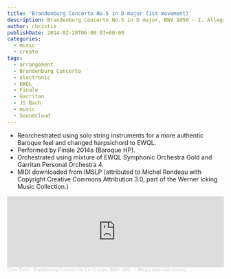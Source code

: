 ```yaml
---
title: 'Brandenburg Concerto No.5 in D major (1st movement)'
description: Brandenburg Concerto No.5 in D major, BWV 1050 – I. Allegro [solo instruments]
author: christie
publishDate: 2014-02-28T06:00:07+00:00
categories:
  - music
  - create
tags:
  - arrangement
  - Brandenburg Concerto
  - electronic
  - EWQL
  - Finale
  - Garritan
  - JS Bach
  - music
  - Soundcloud
---
```


- Reorchestrated using solo string instruments for a more authentic Baroque feel and changed harpsichord to EWQL.
- Performed by Finale 2014a (Baroque HP).
- Orchestrated using mixture of EWQL Symphonic Orchestra Gold and Garritan Personal Orchestra 4.
- MIDI downloaded from IMSLP (attributed to Michel Rondeau with Copyright Creative Commons Attribution 3.0, part of the Werner Icking Music Collection.)

<iframe width="100%" height="166" scrolling="no" frameborder="no" allow="autoplay" src="https://w.soundcloud.com/player/?url=https%3A//api.soundcloud.com/tracks/137440462&color=%23ff5500&auto_play=false&hide_related=false&show_comments=true&show_user=true&show_reposts=false&show_teaser=true"></iframe><div style="font-size: 10px; color: #cccccc;line-break: anywhere;word-break: normal;overflow: hidden;white-space: nowrap;text-overflow: ellipsis; font-family: Interstate,Lucida Grande,Lucida Sans Unicode,Lucida Sans,Garuda,Verdana,Tahoma,sans-serif;font-weight: 100;"><a href="https://soundcloud.com/chris-tham" title="Chris Tham" target="_blank" style="color: #cccccc; text-decoration: none;">Chris Tham</a> · <a href="https://soundcloud.com/chris-tham/brandenburg-concerto-no-5-in" title="Brandenburg Concerto No.5 in D major, BWV 1050 - I. Allegro [solo instruments]" target="_blank" style="color: #cccccc; text-decoration: none;">Brandenburg Concerto No.5 in D major, BWV 1050 - I. Allegro [solo instruments]</a></div>
